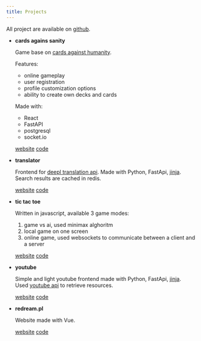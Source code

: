 ```yaml
---
title: Projects
---
```


All project are available on [github](https://github.com/FilipK0walewski).

- **cards agains sanity**

  Game base on [cards against humanity](https://www.cardsagainsthumanity.com).

  Features:
  - online gameplay
  - user registration
  - profile customization options
  - ability to create own decks and cards

  Made with:
  - React
  - FastAPI
  - postgresql
  - socket.io

  [website](https://cards.filipkowalewski.xyz) [code](https://github.com/FilipK0walewski/cards-against-sanity-online)


- **translator**

  Frontend for [deepl translation api](https://www.deepl.com/en/docs-api). Made with Python, FastApi, [jinja](https://jinja.palletsprojects.com). Search results are cached in redis.

  [website](https://translator.filipkowalewski.xyz) [code](https://github.com/FilipK0walewski/simple-translator)

- **tic tac toe**

  Written in javascript, available 3 game modes: 
  1. game vs ai, used minimax alghoritm
  2. local game on one screen
  3. online game, used websockets to communicate between a client and a server

  [website](https://tictactoe.filipkowalewski.xyz) [code](https://github.com/FilipK0walewski/tic-tac-toe)

- **youtube**

  Simple and light youtube frontend made with Python, FastApi, [jinja](https://jinja.palletsprojects.com). Used [youtube api](https://developers.google.com/youtube/v3/docs) to retrieve resources.

  [website](https://yt.filipkowalewski.xyz) [code](https://github.com/FilipK0walewski/yt-frontend)

- **redream.pl**

  Website made with Vue.

  [website](https://redream.pl) [code](https://github.com/FilipK0walewski)